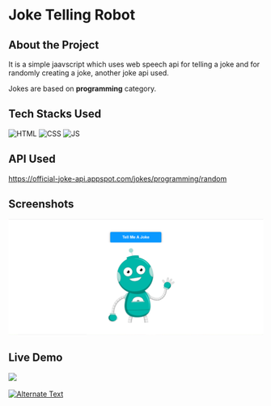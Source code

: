 # Joke Telling Robot

## About the Project
It is a simple jaavscript which uses web speech api for telling a joke and for randomly creating a joke, another joke api used.

Jokes are based on <b>programming</b>  category.

## Tech Stacks Used


![HTML](https://img.shields.io/badge/html5%20-%23E34F26.svg?&style=for-the-badge&logo=html5&logoColor=white)
![CSS](https://img.shields.io/badge/css3%20-%231572B6.svg?&style=for-the-badge&logo=css3&logoColor=white)
![JS](https://img.shields.io/badge/javascript%20-%23323330.svg?&style=for-the-badge&logo=javascript&logoColor=%23F7DF1E)

## API Used

https://official-joke-api.appspot.com/jokes/programming/random

## Screenshots

<img src="./Assets/media/ss1.png" />

## Live Demo

<img src="./Assets/media/demo.gif" />

<a href="https://github.com/khushi-purwar/WebDev-Playyard/blob/last-pr/Projects/Joke-Telling-Robot/Assets/media/Joke%20Telling%20Robot.mp4" title="Link Title"><img src="https://github.com/khushi-purwar/WebDev-Playyard/blob/last-pr/Projects/Joke-Telling-Robot/Assets/media/ss1.png" alt="Alternate Text" /></a>
